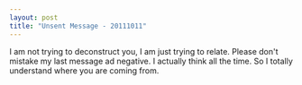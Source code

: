 ```yaml
---
layout: post
title: "Unsent Message - 20111011"
---
```

I am not trying to deconstruct you, I am just trying to relate. Please don't mistake my last message ad negative. I actually think all the time. So I totally understand where you are coming from.
